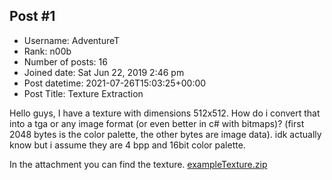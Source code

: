 ## Post #1
- Username: AdventureT
- Rank: n00b
- Number of posts: 16
- Joined date: Sat Jun 22, 2019 2:46 pm
- Post datetime: 2021-07-26T15:03:25+00:00
- Post Title: Texture Extraction

Hello guys, I have a texture with dimensions 512x512. How do i convert that into a tga or any image format (or even better in c# with bitmaps)? (first 2048 bytes is the color palette, the other bytes are image data). idk actually know but i assume they are 4 bpp and 16bit color palette.

In the attachment you can find the texture.
[exampleTexture.zip](https://xentaxbackup.github.io/file/20515_exampleTexture.zip)
